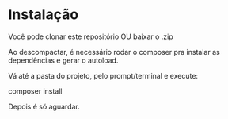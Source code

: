# Instalação
Você pode clonar este repositório OU baixar o .zip

Ao descompactar, é necessário rodar o composer pra instalar as dependências e gerar o autoload.

Vá até a pasta do projeto, pelo prompt/terminal e execute:

composer install

Depois é só aguardar.
